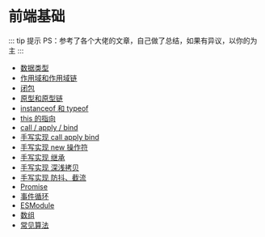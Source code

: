 # 前端基础

::: tip 提示
PS：参考了各个大佬的文章，自己做了总结，如果有异议，以你的为主
:::

- [数据类型](js/数据类型.md)
- [作用域和作用域链](js/作用域和作用域链.md)
- [闭包](js/闭包.md)
- [原型和原型链](js/原型和原型链.md)
- [instanceof 和 typeof](js/instanceof.md)
- [this 的指向](js/this的指向.md)
- [call / apply / bind](js/call-apply-bind.md)
- [手写实现 call apply bind](js/模拟实现call-apply-bind.md)
- [手写实现 new 操作符](js/new操作符.md)
- [手写实现 继承](js/继承.md)
- [手写实现 深浅拷贝](js/深浅拷贝.md)
- [手写实现 防抖、截流](js/防抖和节流.md)
- [Promise](js/promise/Promise.md)
- [事件循环](./js/事件循环.md)
- [ESModule](./js/ESModule.md)
- [数组](./js/数组.md)
- [常见算法](./js/算法.md)

